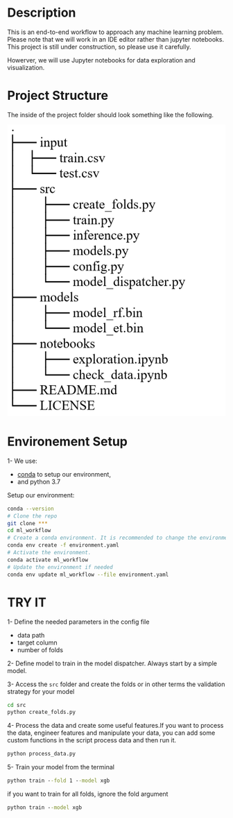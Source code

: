 Description
================================================================================

This is an end-to-end workflow to approach any machine learning problem.
Please note that we will work in an IDE editor rather than jupyter notebooks.
This project is still under construction, so please use it carefully.

Howerver, we will use Jupyter notebooks for data exploration and visualization.

Project Structure
================================================================================

The inside of the project folder should look something like the following.

![](img/project_structure.PNG)

Environement Setup
================================================================================
1- We use:
- [conda](https://docs.conda.io/projects/conda/en/latest/user-guide/install/index.html)
  to setup our environment,
- and python 3.7

Setup our environment:
```bash
conda --version
# Clone the repo
git clone ***
cd ml_workflow
# Create a conda environment. It is recommended to change the environment name with the project name. 
conda env create -f environment.yaml
# Activate the environment.
conda activate ml_workflow
# Update the environment if needed
conda env update ml_workflow --file environment.yaml

```

TRY IT
================================================================================

1- Define the needed parameters in the config file

- data path
- target column
- number of folds

2- Define model to train in the model dispatcher. Always start by a simple model.

3- Access the `src` folder and create the folds or in other terms the validation strategy for your model
```cmd
cd src
python create_folds.py
```
4- Process the data and create some useful features.If you want to process the data, engineer features and manipulate your data, you can add some custom functions in the script process data and then run it.


```cmd
python process_data.py
```

5- Train your model from the terminal
```cmd
python train --fold 1 --model xgb
```

if you want to train for all folds, ignore the fold argument
```cmd
python train --model xgb
```
